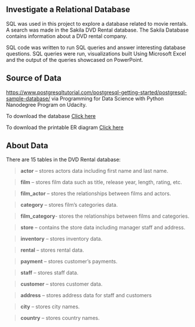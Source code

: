 ## Investigate a Relational Database

SQL was used in this project to explore a database related to movie rentals. A search was made in the Sakila DVD Rental database. The Sakila Database contains information about a DVD rental company.

SQL code was written to run SQL queries and answer interesting database questions. SQL queries were run, visualizations built Using Microsoft Excel and the output of the queries showcased on PowerPoint.

## Source of Data
https://www.postgresqltutorial.com/postgresql-getting-started/postgresql-sample-database/ via Programming for Data Science with Python Nanodegree Program on Udacity.

To download the database [Click here](https://www.postgresqltutorial.com/wp-content/uploads/2019/05/dvdrental.zip)

To download the printable ER diagram [Click here](https://www.postgresqltutorial.com/wp-content/uploads/2018/03/printable-postgresql-sample-database-diagram.pdf)

## About Data
There are 15 tables in the DVD Rental database:

> **actor** – stores actors data including first name and last name.

> **film** – stores film data such as title, release year, length, rating, etc.

> **film_actor** – stores the relationships between films and actors.

> **category** – stores film’s categories data.

> **film_category**- stores the relationships between films and categories.

> **store** – contains the store data including manager staff and address.

> **inventory** – stores inventory data.

> **rental** – stores rental data.

> **payment** – stores customer’s payments.

> **staff** – stores staff data.

> **customer** – stores customer data.

> **address** – stores address data for staff and customers

> **city** – stores city names.

> **country** – stores country names.
